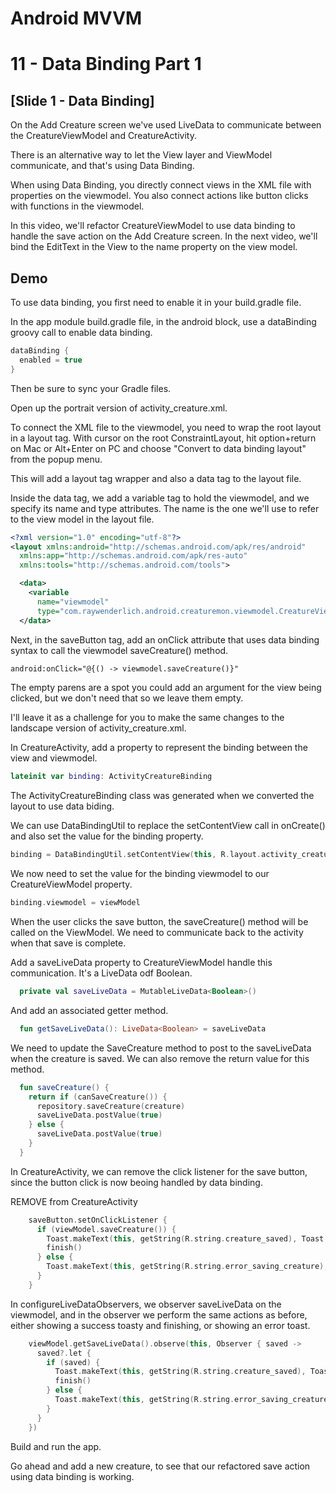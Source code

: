 # Android MVVM
# 11 - Data Binding Part 1

## [Slide 1 - Data Binding]

On the Add Creature screen we've used LiveData to communicate between the CreatureViewModel and CreatureActivity.

There is an alternative way to let the View layer and ViewModel communicate, and that's using Data Binding.

When using Data Binding, you directly connect views in the XML file with properties on the viewmodel. You also connect actions like button clicks with functions in the viewmodel.

In this video, we'll refactor CreatureViewModel to use data binding to handle the save action on the Add Creature screen. In the next video, we'll bind the EditText in the View to the name property on the view model.

## Demo

To use data binding, you first need to enable it in your build.gradle file.

In the app module build.gradle file, in the android block, use a dataBinding groovy call to enable data binding.

```groovy
dataBinding {
  enabled = true
}
```

Then be sure to sync your Gradle files.

Open up the portrait version of activity_creature.xml.

To connect the XML file to the viewmodel, you need to wrap the root layout in a layout tag. With cursor on the root ConstraintLayout, hit option+return on Mac or Alt+Enter on PC and choose "Convert to data binding layout" from the popup menu.

This will add a layout tag wrapper and also a data tag to the layout file.

Inside the data tag, we add a variable tag to hold the viewmodel, and we specify its name and type attributes. The name is the one we'll use to refer to the view model in the layout file.

```xml
<?xml version="1.0" encoding="utf-8"?>
<layout xmlns:android="http://schemas.android.com/apk/res/android"
  xmlns:app="http://schemas.android.com/apk/res-auto"
  xmlns:tools="http://schemas.android.com/tools">

  <data>
    <variable
      name="viewmodel"
      type="com.raywenderlich.android.creaturemon.viewmodel.CreatureViewModel" />
  </data>
```

Next, in the saveButton tag, add an onClick attribute that uses data binding syntax to call the viewmodel saveCreature() method.

```xml
android:onClick="@{() -> viewmodel.saveCreature()}"
```

The empty parens are a spot you could add an argument for the view being clicked, but we don't need that so we leave them empty.

I'll leave it as a challenge for you to make the same changes to the landscape version of activity_creature.xml.

In CreatureActivity, add a property to represent the binding between the view and viewmodel.

```kotlin
lateinit var binding: ActivityCreatureBinding
```

The ActivityCreatureBinding class was generated when we converted the layout to use data biding.

We can use DataBindingUtil to replace the setContentView call in onCreate() and also set the value for the binding property.

```kotlin
binding = DataBindingUtil.setContentView(this, R.layout.activity_creature)
```

We now need to set the value for the binding viewmodel to our CreatureViewModel property.

```kotlin
binding.viewmodel = viewModel
```

When the user clicks the save button, the saveCreature() method will be called on the ViewModel. We need to communicate back to the activity when that save is complete.

Add a saveLiveData property to CreatureViewModel handle this communication. It's a LiveData odf Boolean.

```kotlin
  private val saveLiveData = MutableLiveData<Boolean>()
```

And add an associated getter method.

```kotlin
  fun getSaveLiveData(): LiveData<Boolean> = saveLiveData
```

We need to update the SaveCreature method to post to the saveLiveData when the creature is saved. We can also remove the return value for this method.

```kotlin
  fun saveCreature() {
    return if (canSaveCreature()) {
      repository.saveCreature(creature)
      saveLiveData.postValue(true)
    } else {
      saveLiveData.postValue(true)
    }
  }
```

In CreatureActivity, we can remove the click listener for the save button, since the button click is now beoing handled by data binding.

REMOVE from CreatureActivity

```kotlin
    saveButton.setOnClickListener {
      if (viewModel.saveCreature()) {
        Toast.makeText(this, getString(R.string.creature_saved), Toast.LENGTH_SHORT).show()
        finish()
      } else {
        Toast.makeText(this, getString(R.string.error_saving_creature), Toast.LENGTH_SHORT).show()
      }
    }
```

In configureLiveDataObservers, we observer saveLiveData on the viewmodel, and in the observer we perform the same actions as before, either showing a success toasty and finishing, or showing an error toast.

```kotlin
    viewModel.getSaveLiveData().observe(this, Observer { saved ->
      saved?.let {
        if (saved) {
          Toast.makeText(this, getString(R.string.creature_saved), Toast.LENGTH_SHORT).show()
          finish()
        } else {
          Toast.makeText(this, getString(R.string.error_saving_creature), Toast.LENGTH_SHORT).show()
        }
      }
    })
```

Build and run the app.

Go ahead and add a new creature, to see that our refactored save action using data binding is working.